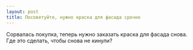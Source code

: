 ```yaml
---
layout: post 
title: Посоветуйте, нужно краска для фасада срочно 
--- 
```

Сорвалась покупка, теперь нужно заказать краска для фасада снова. Где это сделать, чтобы снова не кинули?